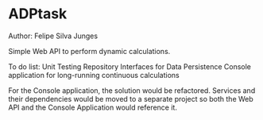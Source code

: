# ADPtask
Author: Felipe Silva Junges

Simple Web API to perform dynamic calculations.

To do list:
Unit Testing
Repository Interfaces for Data Persistence
Console application for long-running continuous calculations

For the Console application, the solution would be refactored. Services and their dependencies would be moved to a separate project so both the Web API and the Console Application would reference it.